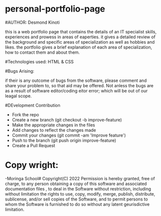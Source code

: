 # personal-portfolio-page

#AUTHOR: Desmond Kinoti

this is a web portfolio page that contains the details of an IT specialist skills, experiences and prowess in areas of eaperties. it gives a detailed review of
the background and specific areas of specialization as well as hobbies and likes.
the portfolio gives a brief explanation of each area of specialization, how to contact them and about them.

#Technologies used:
HTML & CSS

#Bugs Arising:

if their is  any outcome of bugs from the software, please comment and share your problem to, so that aid may be offered. Not anless the bugs are as a result
of software editor/coding eitor error; which will be out of our leagal scope.

#DEvelopment Contribution

- Fork the repo
- Create a new branch (git checkout -b improve-feature)
- Make the appropriate changes in the files
- Add changes to reflect the changes made
- Commit your changes (git commit -am 'Improve feature')
- Push to the branch (git push origin improve-feature)
- Create a Pull Request

# Copy wright:
-Moringa School#
Copyright(C) 2022
Permission is hereby granted, free of charge, to any person obtaining a copy of this software and associated documentation files , 
to deal in the Software without restriction, including without limitation the rights to use, copy, modify, merge, publish, distribute, sublicense, 
and/or sell copies of the Software, and to permit persons to whom the Software is furnished to do so without any latent geurisdictive limitation.
